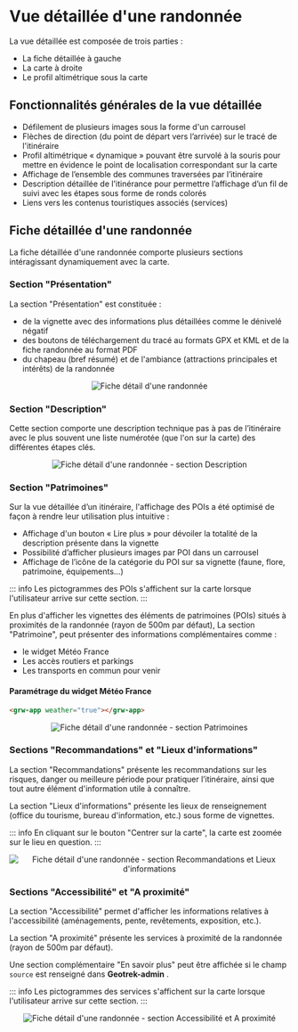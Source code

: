 # Vue détaillée d'une randonnée

La vue détaillée est composée de trois parties :

- La fiche détaillée à gauche
- La carte à droite
- Le profil altimétrique sous la carte

## Fonctionnalités générales de la vue détaillée

- Défilement de plusieurs images sous la forme d'un carrousel
- Flèches de direction (du point de départ vers l’arrivée) sur le tracé de l'itinéraire
- Profil altimétrique « dynamique » pouvant être survolé à la souris pour mettre en évidence le point de localisation correspondant sur la carte
- Affichage de l’ensemble des communes traversées par l’itinéraire
- Description détaillée de l'itinérance pour permettre l’affichage d’un fil de suivi avec les étapes sous forme de ronds colorés
- Liens vers les contenus touristiques associés (services)

## Fiche détaillée d'une randonnée

La fiche détaillée d'une randonnée comporte plusieurs sections intéragissant dynamiquement avec la carte.

### Section "Présentation"

La section "Présentation" est constituée :

- de la vignette avec des informations plus détaillées comme le dénivelé négatif
- des boutons de téléchargement du tracé au formats GPX et KML et de la fiche randonnée au format PDF
- du chapeau (bref résumé) et de l'ambiance (attractions principales et intérêts) de la randonnée

<center>
  <a title="Fiche détail d'une randonnée"><img src="/components/detail_trek.png" alt="Fiche détail d'une randonnée"></a>
</center>

### Section "Description"

Cette section comporte une description technique pas à pas de l’itinéraire avec le plus souvent une liste numérotée (que l'on sur la carte) des différentes étapes clés.

<center>
  <a title="Fiche détail d'une randonnée - section Description"><img src="/components/detail_trek_description.png" alt="Fiche détail d'une randonnée - section Description"></a>
</center>

### Section "Patrimoines"

Sur la vue détaillée d’un itinéraire, l'affichage des POIs a été optimisé de façon à rendre leur utilisation plus intuitive :

- Affichage d'un bouton « Lire plus » pour dévoiler la totalité de la description présente dans la vignette
- Possibilité d’afficher plusieurs images par POI dans un carrousel
- Affichage de l’icône de la catégorie du POI sur sa vignette (faune, flore, patrimoine, équipements…)

::: info
Les pictogrammes des POIs s'affichent sur la carte lorsque l'utilisateur arrive sur cette section.
:::

En plus d'afficher les vignettes des éléments de patrimoines (POIs) situés à proximités de la randonnée (rayon de 500m par défaut), La section "Patrimoine", peut présenter des informations complémentaires comme :

- le widget Météo France
- Les accès routiers et parkings
- Les transports en commun pour venir

#### Paramétrage du widget Météo France

```html
<grw-app weather="true"></grw-app>
```

<center>
  <a title="Fiche détail d'une randonnée - section Patrimoines"><img src="/components/detail_trek_poi.png" alt="Fiche détail d'une randonnée - section Patrimoines"></a>
</center>

### Sections "Recommandations" et "Lieux d'informations"

La section "Recommandations" présente les recommandations sur les risques, danger ou meilleure période pour pratiquer l’itinéraire, ainsi que tout autre élément d'information utile à connaître.

La section "Lieux d'informations" présente les lieux de renseignement (office du tourisme, bureau d'information, etc.) sous forme de vignettes.

::: info
En cliquant sur le bouton "Centrer sur la carte", la carte est zoomée sur le lieu en question.
:::

<center>
  <a title="Fiche détail d'une randonnée - section Recommandations et Lieux d'informations"><img src="/components/detail_trek_informationdesk.png" alt="Fiche détail d'une randonnée - section Recommandations et Lieux d'informations"></a>
</center>

### Sections "Accessibilité" et "A proximité"

La section "Accessibilité" permet d'afficher les informations relatives à l'accessibilité (aménagements, pente, revêtements, exposition, etc.).

La section "A proximité" présente les services à proximité de la randonnée (rayon de 500m par défaut).

Une section complémentaire "En savoir plus" peut être affichée si le champ `source` est renseigné dans **Geotrek-admin** .

::: info
Les pictogrammes des services s'affichent sur la carte lorsque l'utilisateur arrive sur cette section.
:::

<center>
  <a title="Fiche détail d'une randonnée - section Accessibilité et A proximité"><img src="/components/detail_trek_touristis_content.png" alt="Fiche détail d'une randonnée - section Accessibilité et A proximité"></a>
</center>

